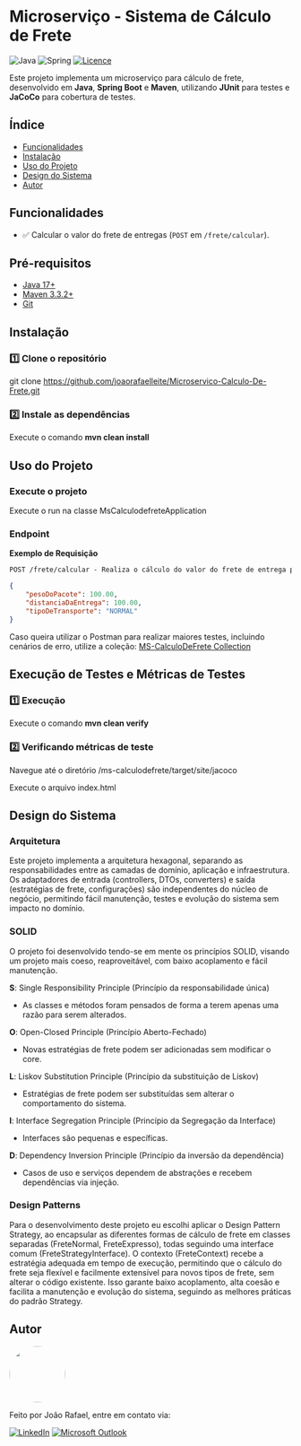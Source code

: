 # Microserviço - Sistema de Cálculo de Frete

![Java](https://img.shields.io/badge/java-%23ED8B00.svg?style=for-the-badge&logo=openjdk&logoColor=white)
![Spring](https://img.shields.io/badge/spring-%236DB33F.svg?style=for-the-badge&logo=spring&logoColor=white)
[![Licence](https://img.shields.io/github/license/Ileriayo/markdown-badges?style=for-the-badge)](./LICENSE)

Este projeto implementa um microserviço para cálculo de frete, desenvolvido em **Java**, **Spring Boot** e **Maven**, utilizando **JUnit** para testes e **JaCoCo** para cobertura de testes.

## Índice
- [Funcionalidades](#funcionalidades)
- [Instalação](#instalação)
- [Uso do Projeto](#uso-do-projeto)
- [Design do Sistema](#design-do-sistema)
- [Autor](#autor)

## Funcionalidades

- ✅ Calcular o valor do frete de entregas (`POST` em `/frete/calcular`).

## Pré-requisitos
- [Java 17+](https://docs.oracle.com/en/java/javase/24/)
- [Maven 3.3.2+](https://maven.apache.org/guides/index.html)
- [Git](https://git-scm.com/doc)
  
## Instalação

### 1️⃣ Clone o repositório
git clone https://github.com/joaorafaelleite/Microservico-Calculo-De-Frete.git

### 2️⃣ Instale as dependências
Execute o comando **mvn clean install**

## Uso do Projeto

### Execute o projeto
Execute o run na classe MsCalculodefreteApplication

### Endpoint

**Exemplo de Requisição**
```markdown
POST /frete/calcular - Realiza o cálculo do valor do frete de entrega para o tipo de transporte selecionado
```
```json
{
    "pesoDoPacote": 100.00,
    "distanciaDaEntrega": 100.00,
    "tipoDeTransporte": "NORMAL"
}
```
Caso queira utilizar o Postman para realizar maiores testes, incluindo cenários de erro, utilize a coleção:
[MS-CalculoDeFrete Collection](https://www.postman.com/joaorafaelleite/workspace/ms-calculodefrete/collection/26395023-70a56168-8b96-4523-b00e-99153bf6ce70?action=share&source=copy-link&creator=26395023)


## Execução de Testes e Métricas de Testes

### 1️⃣ Execução
Execute o comando **mvn clean verify**

### 2️⃣ Verificando métricas de teste
Navegue até o diretório /ms-calculodefrete/target/site/jacoco

Execute o arquivo index.html

## Design do Sistema
### Arquitetura
Este projeto implementa a arquitetura hexagonal, separando as responsabilidades entre as camadas de domínio, aplicação e infraestrutura. Os adaptadores de entrada (controllers, DTOs, converters) e saída (estratégias de frete, configurações) são independentes do núcleo de negócio, permitindo fácil manutenção, testes e evolução do sistema sem impacto no domínio.

### SOLID
O projeto foi desenvolvido tendo-se em mente os princípios SOLID, visando um projeto mais coeso, reaproveitável, com baixo acoplamento e fácil manutenção.

**S**: Single Responsibility Principle (Princípio da responsabilidade única)
  - As classes e métodos foram pensados de forma a terem apenas uma razão para serem alterados.

**O**: Open-Closed Principle (Princípio Aberto-Fechado)
  - Novas estratégias de frete podem ser adicionadas sem modificar o core.

**L**: Liskov Substitution Principle (Princípio da substituição de Liskov)
  - Estratégias de frete podem ser substituídas sem alterar o comportamento do sistema.

**I**: Interface Segregation Principle (Princípio da Segregação da Interface)
  - Interfaces são pequenas e específicas.

**D**: Dependency Inversion Principle (Princípio da inversão da dependência)
  - Casos de uso e serviços dependem de abstrações e recebem dependências via injeção.

### Design Patterns
Para o desenvolvimento deste projeto eu escolhi aplicar o Design Pattern Strategy, ao encapsular as diferentes formas de cálculo de frete em classes separadas (FreteNormal, FreteExpresso), todas seguindo uma interface comum (FreteStrategyInterface). O contexto (FreteContext) recebe a estratégia adequada em tempo de execução, permitindo que o cálculo do frete seja flexível e facilmente extensível para novos tipos de frete, sem alterar o código existente. Isso garante baixo acoplamento, alta coesão e facilita a manutenção e evolução do sistema, seguindo as melhores práticas do padrão Strategy.

## Autor

<img style="border-radius: 50%;" src="https://avatars.githubusercontent.com/u/112492208?s=400&u=d9c75b76dd2b8ebed82d5b37ac031c6da8600948&v=4" width="100px;" alt=""/>

Feito por João Rafael, entre em contato via:

[![LinkedIn](https://img.shields.io/badge/LinkedIn-0077B5?style=for-the-badge&logo=linkedin&logoColor=white)](https://www.linkedin.com/in/joao-rafael-leite/)
[![Microsoft Outlook](https://img.shields.io/badge/Microsoft_Outlook-0078D4?style=for-the-badge&logo=microsoft-outlook&logoColor=whitem)](mailto:joaorafael.leite@hotmail.com)
